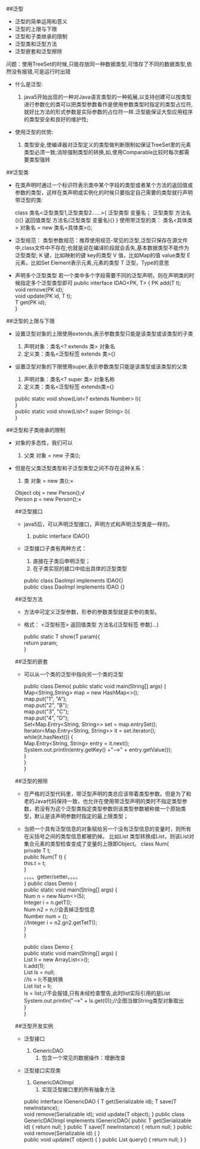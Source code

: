##泛型
- 泛型的简单运用和意义
- 泛型的上限与下限
- 泛型和子类继承的限制
- 泛型类和泛型方法
- 泛型嵌套和泛型擦除

问题：使用TreeSet的时候,只能存放同一种数据类型,可惜存了不同的数据类型,依然没有报错,可是运行时出错

- 什么是泛型:
    1. java5开始出现的一种对Java语言类型的一种拓展,以支持创建可以按类型进行参数化的类可以把类型参数看作是使用参数类型时指定的类型占位符,就好比方法的形式参数是实际参数的占位符一样.泛型能保证大型应用程序的类型安全和良好的维护性;

- 使用泛型的优势:
    1. 类型安全,使编译器对泛型定义的类型做判断限制如保证TreeSet里的元素类型必须一致;消除强制类型的转换,如,使用Comparable比较时每次都需要类型强转

##泛型类

- 在类声明时通过一个标识符表示类中某个字段的类型或者某个方法的返回值或参数的类型，这样在类声明或实例化的时候只要指定自己需要的类型就行声明带泛型的类:

    class 类名<泛型类型1,泛型类型2……>{
        泛型类型  变量名；
        泛型类型  方法名(){}
        返回值类型 方法名(泛型类型 变量名){}
    }
    使用带泛型的类：
    类名<具体类> 对象名 = new 类名<具体类>();

- 泛型规范：
    类型参数规范：推荐使用规范-常见的泛型,泛型只保存在源文件中,class文件中不存在;也就是说在编译阶段就会丢失,基本数据类型不能作为泛型类型;
    K     键，比如映射的键  key的类型
    V    值，比如Map的值 value类型
    E    元素，比如Set<E>  Element表示元素,元素的类型
    T     泛型，Type的意思

- 声明多个泛型类型
    若一个类中多个字段需要不同的泛型声明，则在声明类的时候指定多个泛型类型即可
    public interface IDAO<PK, T> {
        PK add(T t);  
        void remove(PK id);  
        void update(PK id, T t);    
        T get(PK id);    
    }    

##泛型的上限与下限

- 设置泛型对象的上限使用extends,表示参数类型只能是该类型或该类型的子类
    1. 声明对象：类名<? extends 类> 对象名
    1. 定义类：类名<泛型标签 extends 类>{}

- 设置泛型对象的下限使用super,表示参数类型只能是该类型或该类型的父类
    1. 声明对象：类名<? super 类> 对象名称
    2. 定义类：类名<泛型标签 extends类>{}

    public static void  show(List<? extends Number> l){    
    }    
    public static void  show(List<? super String> l){    
    }    

##泛型和子类继承的限制

- 对象的多态性，我们可以
    1. 父类  对象 = new  子类();
- 但是在父类泛型类型和子泛型类型之间不存在这种关系：
    1. 类<Number> 对象 = new 类<Integer>();×

    Object obj = new Person();√    
    Person<Object> p = new Person<String>();×    

##泛型接口

- java5后，可以声明泛型接口，声明方式和声明泛型类是一样的。
    1. public interface IDAO<T>{}    
- 泛型接口子类有两种方式：
    1. 直接在子类后申明泛型；
    1. 在子类实现的接口中给出具体的泛型类型

    public class DaoImpl<T> implements IDAO<T>{}    
    public class DaoImpl implements IDAO<String> {}    

##泛型方法
- 方法中可定义泛型参数，形参的参数类型就是实参的类型。
- 格式：
    <泛型标签> 返回值类型 方法名([泛型标签 参数]...)

    public static <T> T show(T param){    
        return param;    
    }    

##泛型的嵌套

- 可以从一个类的泛型中指向另一个类的泛型

    public class Demo{
        public static void main(String[] args) {    
            Map<String,String> map = new HashMap<>();    
            map.put("1", "A");     
            map.put("2", "B");     
            map.put("3", "C");     
            map.put("4", "D");     
        Set<Map.Entry<String, String>>  set = map.entrySet();     
        Iterator<Map.Entry<String, String>> it = set.iterator();     
        while(it.hasNext()) {     
            Map.Entry<String, String> entry = it.next();     
    System.out.println(entry.getKey() +"-->" + entry.getValue());     
            }     
        }     
    }     
  
##泛型的擦除

- 在严格的泛型代码里，带泛型声明的类总应该带着类型参数。但是为了和老的Java代码保持一致，也允许在使用带泛型声明的类时不指定类型参数，若没有为这个泛型类指定类型参数则该类型参数被称做一个原始类型，默认是该声明参数时指定的最上限类型；
- 当把一个具有泛型信息的对象赋给另一个没有泛型信息的变量时，则所有在尖括号之间的类型信息都被扔掉。
比如List<String> 类型转换成List，则该List对集合元素的类型检查变成了变量的上限即Object。
    class Num<T extends Number>{    
        private T t;    
        public Num(T t) {    
            this.t = t;    
        }    
        。。。。getter/setter。。。。    
    }
    public class Demo {    
        public static void main(String[] args) {    
            Num<Integer> n = new Num<>(5);    
            Integer i = n.getT();    
            Num n2 = n;//会丢掉泛型信息    
            Number num = ();    
            //Integer i = n2.gn2.getTetT();    
        }    
    }    
        
    public class Demo {    
        public static void main(String[] args) {    
            List<Integer> li = new ArrayList<>();    
            li.add(1);    
            List<String> ls = null;    
            //ls = li;不能转换    
            List list = li;    
            ls = list;//不会报错,只有未经检查警告,此时list实际引用的是List<Integer>    
            System.out.println("-->" + ls.get(0));//企图当做String类型对象取出    
        }    
    }    
    
##泛型开发实例

- 泛型接口
    1. GenericDAO
        1. 包含一个常见的数据操作：增删改查
- 泛型接口实现类
    1. GenericDAOImpl
        1. 实现泛型接口里的所有抽象方法
        
    public interface IGenericDAO<T> { 
	    T get(Serializable id); 
	    T save(T newInstance);    
	    void remove(Serializable id); 
	    void update(T object); 
	} 
	public class GenericDAOImpl<T> implements IGenericDAO<T>{ 
	    public T get(Serializable id) { 
	        return null; 
	    } 
	    public T save(T newInstance) { 
	        return null; 
	    } 
	    public void remove(Serializable id) { 
	    }     
	    public void update(T object) { 
	    } 
	    public List<T> query() { 
	        return null; 
	    } 
	}
    
